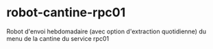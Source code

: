 # robot-cantine-rpc01
Robot d'envoi hebdomadaire (avec option d'extraction quotidienne) du menu de la cantine du service rpc01
